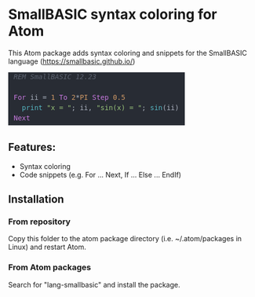 # SmallBASIC syntax coloring for Atom

This Atom package adds syntax coloring and snippets for the SmallBASIC language (https://smallbasic.github.io/)

![Example](https://github.com/Joe7M/smallbasic.atom.syntaxcoloring/blob/main/Screenshot.png)

## Features:
- Syntax coloring
- Code snippets (e.g. For ... Next, If ... Else ... EndIf)

## Installation
### From repository
Copy this folder to the atom package directory (i.e. ~/.atom/packages in Linux) and restart Atom.

### From Atom packages
Search for "lang-smallbasic" and install the package.

